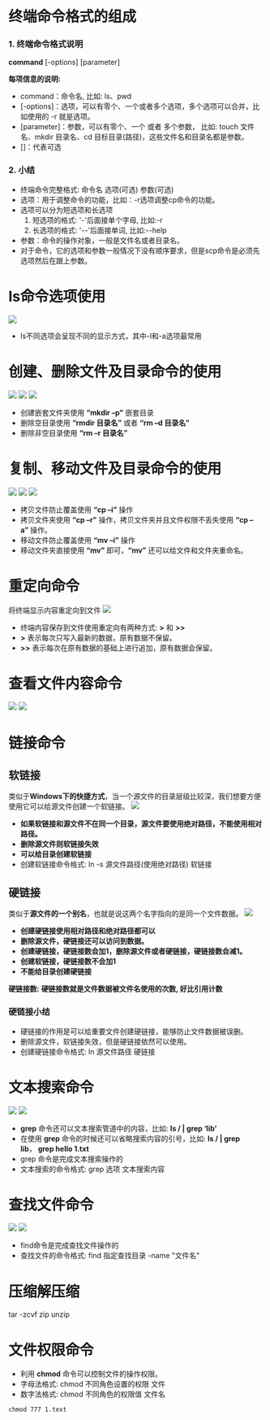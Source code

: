 # 终端命令格式的组成
### 1. 终端命令格式说明

**command** [-options] [parameter]

**每项信息的说明:**

-   command：命令名, 比如: ls、pwd
-   [-options]：选项，可以有零个、一个或者多个选项，多个选项可以合并，比如使用的 -r 就是选项。
-   [parameter]：参数，可以有零个、一个 或者 多个参数， 比如: touch 文件名、mkdir 目录名、cd 目标目录(路径)，这些文件名和目录名都是参数。
-   []：代表可选

### 2. 小结

-   终端命令完整格式: 命令名 选项(可选) 参数(可选)
-   选项：用于调整命令的功能，比如：-r选项调整cp命令的功能。
-   选项可以分为短选项和长选项
    1.  短选项的格式: '-'后面接单个字母, 比如:-r
    2.  长选项的格式: '--'后面接单词, 比如:--help
-   参数：命令的操作对象，一般是文件名或者目录名。
-   对于命令，它的选项和参数一般情况下没有顺序要求，但是scp命令是必须先选项然后在跟上参数。

# ls命令选项使用

![](https://gitee.com/sinoeast/imgs/raw/master/img/20230131190857.png)
-   ls不同选项会呈现不同的显示方式，其中-l和-a选项最常用


# 创建、删除文件及目录命令的使用
![](https://gitee.com/sinoeast/imgs/raw/master/img/20230131190423.png)
![](https://gitee.com/sinoeast/imgs/raw/master/img/20230131191058.png)
![](https://gitee.com/sinoeast/imgs/raw/master/img/20230131191111.png)
-   创建嵌套文件夹使用 **“mkdir –p”** 嵌套目录
-   删除空目录使用 **“rmdir 目录名”** 或者 **“rm –d 目录名”**
-   删除非空目录使用 **“rm –r 目录名”**


# 复制、移动文件及目录命令的使用
![](https://gitee.com/sinoeast/imgs/raw/master/img/20230131190446.png)
![](https://gitee.com/sinoeast/imgs/raw/master/img/20230131191132.png)
![](https://gitee.com/sinoeast/imgs/raw/master/img/20230131191144.png)
-   拷贝文件防止覆盖使用 **“cp –i”** 操作
-   拷贝文件夹使用 **“cp –r”** 操作，拷贝文件夹并且文件权限不丢失使用 **“cp –a”** 操作。
-   移动文件防止覆盖使用 **“mv –i”** 操作
-   移动文件夹直接使用 **“mv”** 即可，**“mv”** 还可以给文件和文件夹重命名。

# 重定向命令
将终端显示内容重定向到文件
![](https://gitee.com/sinoeast/imgs/raw/master/img/20230131191313.png)
-   终端内容保存到文件使用重定向有两种方式: **>** 和 **>>**
-   **>** 表示每次只写入最新的数据，原有数据不保留。
-   **>>** 表示每次在原有数据的基础上进行追加，原有数据会保留。

# 查看文件内容命令
![](https://gitee.com/sinoeast/imgs/raw/master/img/20230131191618.png)
![](https://gitee.com/sinoeast/imgs/raw/master/img/20230131191706.png)
# 链接命令
##  软链接
类似于**Windows下的快捷方式**，当一个源文件的目录层级比较深，我们想要方便使用它可以给源文件创建一个软链接。
![](https://gitee.com/sinoeast/imgs/raw/master/img/20230131191904.png)
-   **如果软链接和源文件不在同一个目录，源文件要使用绝对路径，不能使用相对路径。**
-   **删除源文件则软链接失效**
-   **可以给目录创建软链接**
-   创建软链接命令格式: ln -s 源文件路径(使用绝对路径) 软链接

## 硬链接
类似于**源文件的一个别名**，也就是说这两个名字指向的是同一个文件数据。
![](https://gitee.com/sinoeast/imgs/raw/master/img/20230131192056.png)
-   **创建硬链接使用相对路径和绝对路径都可以**
-   **删除源文件，硬链接还可以访问到数据。**
-   **创建硬链接，硬链接数会加1，删除源文件或者硬链接，硬链接数会减1。**
-   **创建软链接，硬链接数不会加1**
-   **不能给目录创建硬链接**

**硬链接数:**
**硬链接数就是文件数据被文件名使用的次数, 好比引用计数**

### 硬链接小结

-   硬链接的作用是可以给重要文件创建硬链接，能够防止文件数据被误删。
-   删除源文件，软链接失效，但是硬链接依然可以使用。
-   创建硬链接命令格式: ln 源文件路径 硬链接

# 文本搜索命令
![](https://gitee.com/sinoeast/imgs/raw/master/img/20230131192254.png)
![](https://gitee.com/sinoeast/imgs/raw/master/img/20230131192459.png)
-   **grep** 命令还可以文本搜索管道中的内容，比如: **ls / | grep ‘lib’**
-   在使用 **grep** 命令的时候还可以省略搜索内容的引号，比如: **ls / | grep lib**， **grep hello 1.txt**
-   grep 命令是完成文本搜索操作的
-   文本搜索的命令格式: grep 选项 文本搜索内容

# 查找文件命令
![](https://gitee.com/sinoeast/imgs/raw/master/img/20230131192655.png)
![](https://gitee.com/sinoeast/imgs/raw/master/img/20230131192711.png)
-   find命令是完成查找文件操作的
-   查找文件的命令格式: find 指定查找目录 -name "文件名"

# 压缩解压缩
tar -zcvf
zip
unzip

# 文件权限命令
-   利用 **chmod** 命令可以控制文件的操作权限。
-   字母法格式: chmod 不同角色设置的权限 文件
-   数字法格式: chmod 不同角色的权限值 文件名
```shell
chmod 777 1.text
```
